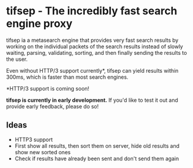 # tifsep - The incredibly fast search engine proxy

tifsep ia a metasearch engine that provides very fast search results
by working on the individual packets of the search results instead
of slowly waiting, parsing, validating, sorting, and then finally
sending the results to the user.

Even without HTTP/3 support currently*, tifsep can yield results within
300ms, which is faster than most search engines.

*HTTP/3 support is coming soon!

**tifsep is currently in early development.**
If you'd like to test it out and provide early feedback, please do so!

## Ideas

* HTTP3 support
* First show all results, then sort them on server, hide old results and show new sorted ones
* Check if results have already been sent and don't send them again
